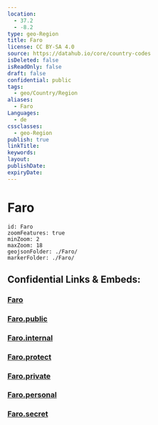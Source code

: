 ```yaml
---
location:
  - 37.2
  - -8.2
type: geo-Region
title: Faro
license: CC BY-SA 4.0
source: https://datahub.io/core/country-codes
isDeleted: false
isReadOnly: false
draft: false
confidential: public
tags:
  - geo/Country/Region
aliases:
  - Faro
Languages:
  - de
cssclasses:
  - geo-Region
publish: true
linkTitle:
keywords:
layout:
publishDate:
expiryDate:
---
```


# Faro

```leaflet
id: Faro
zoomFeatures: true 
minZoom: 2 
maxZoom: 18
geojsonFolder: ./Faro/
markerFolder: ./Faro/
```


## Confidential Links & Embeds: 

### [Faro](/_Standards/Earth/Continent/Europe/Europe~South/Portugal/Districts~Portugal/Faro.md) 

### [Faro.public](/_public/Earth/Continent/Europe/Europe~South/Portugal/Districts~Portugal/Faro.public.md) 

### [Faro.internal](/_internal/Earth/Continent/Europe/Europe~South/Portugal/Districts~Portugal/Faro.internal.md) 

### [Faro.protect](/_protect/Earth/Continent/Europe/Europe~South/Portugal/Districts~Portugal/Faro.protect.md) 

### [Faro.private](/_private/Earth/Continent/Europe/Europe~South/Portugal/Districts~Portugal/Faro.private.md) 

### [Faro.personal](/_personal/Earth/Continent/Europe/Europe~South/Portugal/Districts~Portugal/Faro.personal.md) 

### [Faro.secret](/_secret/Earth/Continent/Europe/Europe~South/Portugal/Districts~Portugal/Faro.secret.md)

